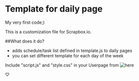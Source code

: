 # Template for daily page
My very first code;)

This is a customization file for Scrapbox.io.

##What does it do?
- adds schedule/task list defined in template.js to daily pages
- you can set different template for each day of the week 

Include "script.js" and "style.css" in your Userpage from ![here](https://scrapbox.io/scrasobox/%E3%83%86%E3%83%B3%E3%83%97%E3%83%AC%E3%83%BC%E3%83%88%E3%82%92%E4%BD%BF%E3%81%A3%E3%81%A6%E3%83%9A%E3%83%BC%E3%82%B8%E3%82%92%E4%BD%9C%E6%88%90%EF%BC%88UserScript%E7%89%88%EF%BC%89)

♡
